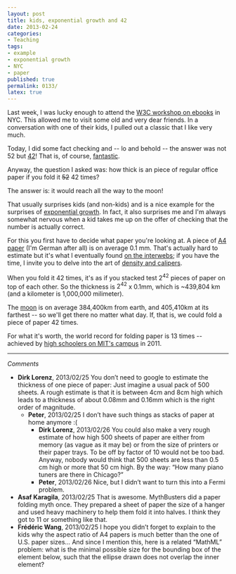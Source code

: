 ```yaml
---
layout: post
title: kids, exponential growth and 42
date: 2013-02-24
categories:
- Teaching
tags:
- example
- exponential growth
- NYC
- paper
published: true
permalink: 0133/
latex: true
---
```


Last week, I was lucky enough to attend the [W3C workshop on ebooks](http://www.w3.org/2012/08/electronic-books/) in NYC. This allowed me to visit some old and very dear friends. In a conversation with one of their kids, I pulled out a classic that I like very much.

Today, I did some fact checking and -- lo and behold -- the answer was not 52 but [42](https://en.wikipedia.org/wiki/42_(number))! That is, of course, [fantastic](https://en.wikipedia.org/wiki/Answer_to_The_Ultimate_Question_of_Life,_the_Universe,_and_Everything#Answer_to_the_Ultimate_Question_of_Life.2C_the_Universe.2C_and_Everything_.2842.29).

Anyway, the question I asked was: how thick is an piece of regular office paper if you fold it <del>52</del> 42 times?

The answer is: it would reach all the way to the moon!

That usually surprises kids (and non-kids) and is a nice example for the surprises of [exponential growth](https://en.wikipedia.org/wiki/Exponential_growth#Exponential_stories). In fact, it also surprises me and I'm always somewhat nervous when a kid takes me up on the offer of checking that the number is actually correct.

For this you first have to decide what paper you're looking at. A piece of [A4 paper](https://en.wikipedia.org/wiki/Paper_size#A_series) (I'm German after all) is on average 0.1 mm. That's actually hard to estimate but it's what I eventually found [on the interwebs](http://hypertextbook.com/facts/2001/JuliaSherlis.shtml); if you have the time, I invite you to delve into the art of [density and calipers](https://en.wikipedia.org/wiki/Paper_density#Caliper).

When you fold it 42 times, it's as if you stacked <span>test</span> $2^{42}$ pieces of paper on top of each other. So the thickness is $2^{42}$ x 0.1mm, which is ~439,804 km (and a kilometer is 1,000,000 milimeter).

The [moon](https://en.wikipedia.org/wiki/Moon) is on average 384,400km from earth, and 405,410km at its farthest -- so we'll get there no matter what day. If, that is, we could fold a piece of paper 42 times.

For what it's worth, the world record for folding paper is 13 times -- achieved by [high schoolers on MIT's campus](http://www.boston.com/yourtown/news/cambridge/2011/12/toilet_paper_used_to_break_pap.html) in 2011.

---

_Comments_

* **Dirk Lorenz**, 2013/02/25
  You don’t need to google to estimate the thickness of one piece of paper: Just imagine a usual pack of 500 sheets. A rough estimate is that it is between 4cm and 8cm high which leads to a thickness of about 0.08mm and 0.16mm which is the right order of magnitude.
  * **Peter**, 2013/02/25
  I don’t have such things as stacks of paper at home anymore :(
     * **Dirk Lorenz**, 2013/02/26
     You could also make a very rough estimate of how high 500 sheets of paper are either from memory (as vague as it may be) or from the size of printers or their paper trays. To be off by factor of 10 would not be too bad. Anyway, nobody would think that 500 sheets are less than 0.5 cm high or more that 50 cm high. By the way: “How many piano tuners are there in Chicago?”
     * **Peter**, 2013/02/26
       Nice, but I didn’t want to turn this into a Fermi problem.
* **Asaf Karagila**, 2013/02/25
  That is awesome. MythBusters did a paper folding myth once. They prepared a sheet of paper the size of a hanger and used heavy machinery to help them fold it into halves. I think they got to 11 or something like that.
* **Frédéric Wang**, 2013/02/25
  I hope you didn’t forget to explain to the kids why the aspect ratio of A4 papers is much better than the one of U.S. paper sizes… And since I mention this, here is a related “MathML” problem: what is the minimal possible size for the bounding box of the element below, such that the ellipse drawn does not overlap the inner element?
